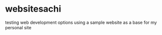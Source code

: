 # websitesachi
testing web development options using a sample website as a base for my personal site
